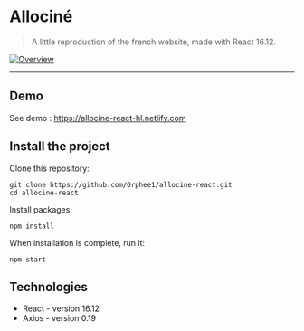 # Allociné

> A little reproduction of the french website, made with React 16.12.

[![Overview](https://user-images.githubusercontent.com/55689599/72161334-38542f00-33c0-11ea-824f-8ba1779936bf.png)](https://allocine-react-hl.netlify.com/)

---

## Demo

See demo : https://allocine-react-hl.netlify.com

## Install the project

Clone this repository:

```
git clone https://github.com/Orphee1/allocine-react.git
cd allocine-react
```

Install packages:

```
npm install
```

When installation is complete, run it:

```
npm start
```

## Technologies

- React - version 16.12
- Axios - version 0.19
